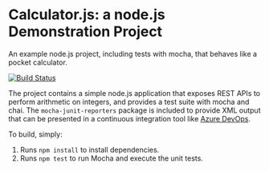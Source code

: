 Calculator.js: a node.js Demonstration Project
==============================================
An example node.js project, including tests with mocha, that behaves like
a pocket calculator.

[![Build Status](https://dev.azure.com/mariojackyuan/Integrating%20External%20Source%20Control%20with%20Azure%20Pipelines/_apis/build/status/jackyuan00.calculator?branchName=master)](https://dev.azure.com/mariojackyuan/Integrating%20External%20Source%20Control%20with%20Azure%20Pipelines/_build/latest?definitionId=9&branchName=master)

The project contains a simple node.js application that exposes REST APIs
to perform arithmetic on integers, and provides a test suite with mocha
and chai.  The `mocha-junit-reporters` package is included to provide XML
output that can be presented in a continuous integration tool like
[Azure DevOps](https://azure.com/devops).

To build, simply:

1. Runs `npm install` to install dependencies.
2. Runs `npm test` to run Mocha and execute the unit tests.

